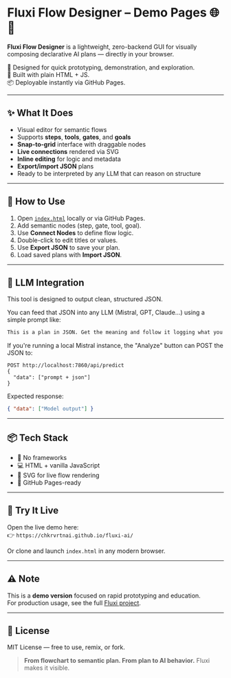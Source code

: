 # Fluxi Flow Designer – Demo Pages 🌐🧠

**Fluxi Flow Designer** is a lightweight, zero-backend GUI for visually composing declarative AI plans — directly in your browser.

🎯 Designed for quick prototyping, demonstration, and exploration.  
🧱 Built with plain HTML + JS.  
📦 Deployable instantly via GitHub Pages.

---

## ✨ What It Does

- Visual editor for semantic flows
- Supports **steps**, **tools**, **gates**, and **goals**
- **Snap-to-grid** interface with draggable nodes
- **Live connections** rendered via SVG
- **Inline editing** for logic and metadata
- **Export/import JSON** plans
- Ready to be interpreted by any LLM that can reason on structure

---

## 🚀 How to Use

1. Open [`index.html`](index.html) locally or via GitHub Pages.
2. Add semantic nodes (step, gate, tool, goal).
3. Use **Connect Nodes** to define flow logic.
4. Double-click to edit titles or values.
5. Use **Export JSON** to save your plan.
6. Load saved plans with **Import JSON**.

---

## 🧠 LLM Integration

This tool is designed to output clean, structured JSON.

You can feed that JSON into any LLM (Mistral, GPT, Claude…) using a simple prompt like:

```txt
This is a plan in JSON. Get the meaning and follow it logging what you do.
```

If you're running a local Mistral instance, the "Analyze" button can POST the JSON to:

```http
POST http://localhost:7860/api/predict
{
  "data": ["prompt + json"]
}
```

Expected response:
```json
{ "data": ["Model output"] }
```

---

## 📦 Tech Stack

- 🧱 No frameworks
- 💻 HTML + vanilla JavaScript
- 🎯 SVG for live flow rendering
- 🚀 GitHub Pages-ready

---

## 🧪 Try It Live

Open the live demo here:  
👉 `https://chkrvrtnai.github.io/fluxi-ai/`

Or clone and launch `index.html` in any modern browser.

---

## ⚠️ Note

This is a **demo version** focused on rapid prototyping and education.  
For production usage, see the full [Fluxi project](https://github.com/your-org/fluxi).

---

## 👀 License

MIT License — free to use, remix, or fork.

> **From flowchart to semantic plan. From plan to AI behavior.**
> Fluxi makes it visible.